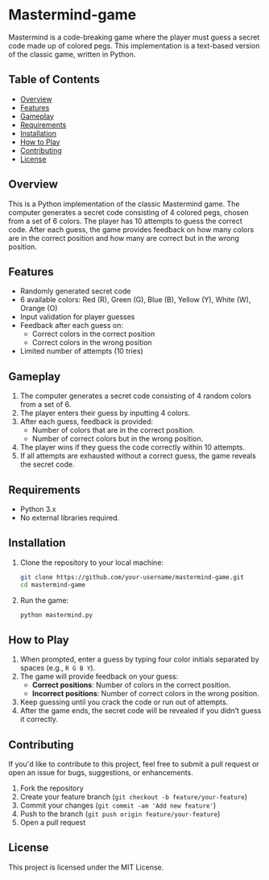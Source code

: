 # Mastermind-game
Mastermind is a code-breaking game where the player must guess a secret code made up of colored pegs. This implementation is a text-based version of the classic game, written in Python.

## Table of Contents

- [Overview](#overview)
- [Features](#features)
- [Gameplay](#gameplay)
- [Requirements](#requirements)
- [Installation](#installation)
- [How to Play](#how-to-play)
- [Contributing](#contributing)
- [License](#license)

## Overview

This is a Python implementation of the classic Mastermind game. The computer generates a secret code consisting of 4 colored pegs, chosen from a set of 6 colors. The player has 10 attempts to guess the correct code. After each guess, the game provides feedback on how many colors are in the correct position and how many are correct but in the wrong position.

## Features

- Randomly generated secret code
- 6 available colors: Red (R), Green (G), Blue (B), Yellow (Y), White (W), Orange (O)
- Input validation for player guesses
- Feedback after each guess on:
  - Correct colors in the correct position
  - Correct colors in the wrong position
- Limited number of attempts (10 tries)
  
## Gameplay

1. The computer generates a secret code consisting of 4 random colors from a set of 6.
2. The player enters their guess by inputting 4 colors.
3. After each guess, feedback is provided:
   - Number of colors that are in the correct position.
   - Number of correct colors but in the wrong position.
4. The player wins if they guess the code correctly within 10 attempts.
5. If all attempts are exhausted without a correct guess, the game reveals the secret code.

## Requirements

- Python 3.x
- No external libraries required.

## Installation

1. Clone the repository to your local machine:

    ```bash
    git clone https://github.com/your-username/mastermind-game.git
    cd mastermind-game
    ```

2. Run the game:

    ```bash
    python mastermind.py
    ```

## How to Play

1. When prompted, enter a guess by typing four color initials separated by spaces (e.g., `R G B Y`).
2. The game will provide feedback on your guess:
   - **Correct positions**: Number of colors in the correct position.
   - **Incorrect positions**: Number of correct colors in the wrong position.
3. Keep guessing until you crack the code or run out of attempts.
4. After the game ends, the secret code will be revealed if you didn’t guess it correctly.

## Contributing

If you'd like to contribute to this project, feel free to submit a pull request or open an issue for bugs, suggestions, or enhancements.

1. Fork the repository
2. Create your feature branch (`git checkout -b feature/your-feature`)
3. Commit your changes (`git commit -am 'Add new feature'`)
4. Push to the branch (`git push origin feature/your-feature`)
5. Open a pull request

## License

This project is licensed under the MIT License.
